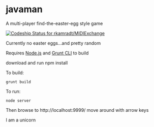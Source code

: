 # javaman
A multi-player find-the-easter-egg style game

[ ![Codeship Status for rkamradt/MIDIExchange](https://www.codeship.io/projects/1b298ee0-b566-0131-9539-2ea5d9165023/status?branch=master)](https://www.codeship.io/projects/70120)


Currently no easter eggs...and pretty random

Requires [Node.js](https://nodejs.org/) and [Grunt CLI](http://gruntjs.com/using-the-cli) to build

download and run npm install

To build:

```
grunt build
```

To run:
```
node server
```
Then browse to http://localhost:9999/ move around with arrow keys

I am a unicorn
